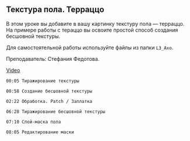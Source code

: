 ## Текстура пола. Терраццо

В этом уроке вы добавите в вашу картинку текстуру пола — терраццо. На примере работы с тераццо вы освоите простой способ создания бесшовной текстуры. 

Для самостоятельной работы используйте файлы из папки `L3_Axo`. 

Преподаватель: Стефания Федотова.

[Video](https://player.softculture.cc/embed/PSH/PSH_72.17.10_L3-5_Texturing_P3)

``` chapters
00:05 Тиражирование текстуры

00:58 Создание бесшовной текстуры

02:22 Обработка. Patch / Заплатка

06:28 Тиражирование бесшовной текстуры

07:10 Слой-маска пола

08:05 Редактирование маски
```
